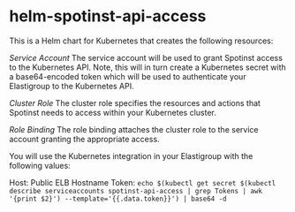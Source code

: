 # helm-spotinst-api-access

This is a Helm chart for Kubernetes that creates the following resources:

*Service Account*
The service account will be used to grant Spotinst access to the Kubernetes API. Note, this will in turn create a Kubernetes secret with a base64-encoded token which will be used to authenticate your Elastigroup to the Kubernetes API.

*Cluster Role*
The cluster role specifies the resources and actions that Spotinst needs to access within your Kubernetes cluster.

*Role Binding*
The role binding attaches the cluster role to the service account granting the appropriate access.

You will use the Kubernetes integration in your Elastigroup with the following values:

Host: Public ELB Hostname
Token: ````echo $(kubectl get secret $(kubectl describe serviceaccounts spotinst-api-access | grep Tokens | awk '{print $2}') --template='{{.data.token}}') | base64 -d````
